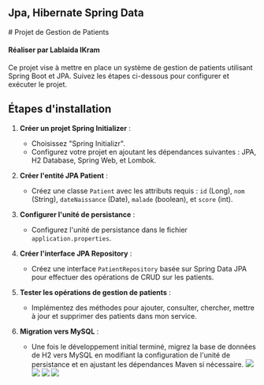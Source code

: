<h2> Jpa, Hibernate Spring Data  </h2>
# Projet de Gestion de Patients
<h4>Réaliser par Lablaida IKram </h4>
Ce projet vise à mettre en place un système de gestion de patients utilisant Spring Boot et JPA. Suivez les étapes ci-dessous pour configurer et exécuter le projet.

## Étapes d'installation

1. **Créer un projet Spring Initializer** :
    - Choisissez "Spring Initializr".
    - Configurez votre projet en ajoutant les dépendances suivantes : JPA, H2 Database, Spring Web, et Lombok.

2. **Créer l'entité JPA Patient** :
    - Créez une classe `Patient` avec les attributs requis : `id` (Long), `nom` (String), `dateNaissance` (Date), `malade` (boolean), et `score` (int).

3. **Configurer l'unité de persistance** :
    - Configurez l'unité de persistance dans le fichier `application.properties`.

4. **Créer l'interface JPA Repository** :
    - Créez une interface `PatientRepository` basée sur Spring Data JPA pour effectuer des opérations de CRUD sur les patients.

5. **Tester les opérations de gestion de patients** :
    - Implémentez des méthodes pour ajouter, consulter, chercher, mettre à jour et supprimer des patients dans mon service.

6. **Migration vers MySQL** :
    - Une fois le développement initial terminé, migrez la base de données de H2 vers MySQL en modifiant la configuration de l'unité de persistance et en ajustant les dépendances Maven si nécessaire.
      <img src="captures/img4.png">
      <img src="captures/img2.png">
      <img src="captures/img3.png">
      <img src="captures/img1.png">
